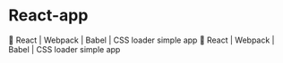 # React-app
:leaves: React | Webpack | Babel | CSS loader simple app
:leaves: React | Webpack | Babel | CSS loader simple app
